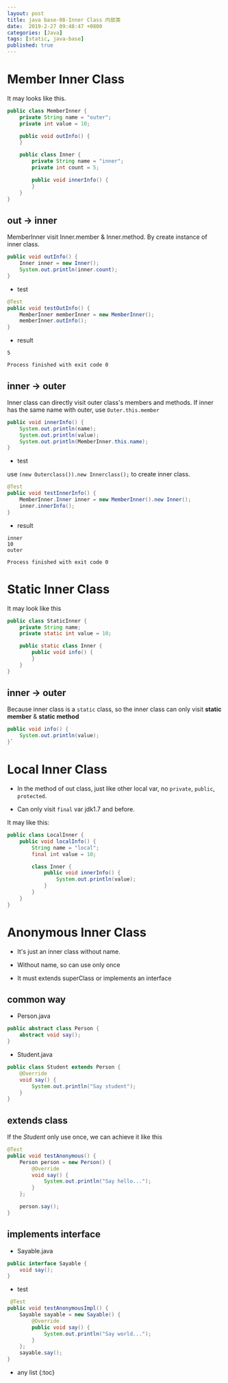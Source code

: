 ```yaml
---
layout: post
title: java base-08-Inner Class 内部类
date:  2019-2-27 09:48:47 +0800
categories: [Java]
tags: [static, java-base]
published: true
---
```



# Member Inner Class

It may looks like this.

```java
public class MemberInner {
    private String name = "outer";
    private int value = 10;

    public void outInfo() {
    }

    public class Inner {
        private String name = "inner";
        private int count = 5;

        public void innerInfo() {
        }
    }
}
```

## out -> inner

MemberInner visit Inner.member & Inner.method. By create instance of inner class.

```java
public void outInfo() {
    Inner inner = new Inner();
    System.out.println(inner.count);
}
```

- test

```java
@Test
public void testOutInfo() {
    MemberInner memberInner = new MemberInner();
    memberInner.outInfo();
}
```

- result

```
5

Process finished with exit code 0
```

## inner -> outer

Inner class can directly visit outer class's members and methods. If inner has the same name with outer, use ```Outer.this.member```

```java
public void innerInfo() {
    System.out.println(name);   
    System.out.println(value); 
    System.out.println(MemberInner.this.name);   
}
```

- test

use ```(new Outerclass()).new Innerclass();``` to create inner class.

```java
@Test
public void testInnerInfo() {
    MemberInner.Inner inner = new MemberInner().new Inner();
    inner.innerInfo();
}
```

- result

```
inner
10
outer

Process finished with exit code 0
```

# Static Inner Class

It may look like this

```java
public class StaticInner {
    private String name;
    private static int value = 10;

    public static class Inner {
        public void info() {
        }
    }
}
```

## inner -> outer

Because inner class is a ```static``` class, so the inner class can only visit **static member** & **static method**

```java
public void info() {
    System.out.println(value);
}`
```

# Local Inner Class

- In the method of out class, just like other local var, no ```private```, ```public```, ```protected```.

- Can only visit ```final``` var jdk1.7 and before.

It may like this: 

```java
public class LocalInner {
    public void localInfo() {
        String name = "local";
        final int value = 10;

        class Inner {
            public void innerInfo() {
                System.out.println(value);
            }
        }
    }
}
```


# Anonymous Inner Class

- It's just an inner class without name.

- Without name, so can use only once

- It must extends superClass or implements an interface

## common way

- Person.java

```java
public abstract class Person {
    abstract void say();
}
```

- Student.java

```java
public class Student extends Person {
    @Override
    void say() {
        System.out.println("Say student");
    }
}
```

## extends class

If the *Student* only use once, we can achieve it like this

```java
@Test
public void testAnonymous() {
    Person person = new Person() {
        @Override
        void say() {
            System.out.println("Say hello...");
        }
    };

    person.say();
}
```

## implements interface

- Sayable.java

```java
public interface Sayable {
    void say();
}
```

- test

```java
 @Test
public void testAnonymousImpl() {
    Sayable sayable = new Sayable() {
        @Override
        public void say() {
            System.out.println("Say world...");
        }
    };
    sayable.say();
}
```

* any list
{:toc}